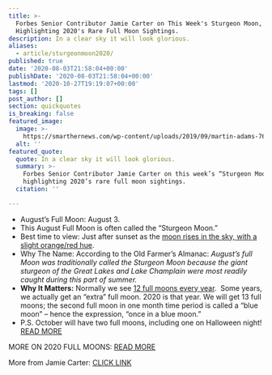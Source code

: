 ```yaml
---
title: >-
  Forbes Senior Contributor Jamie Carter on This Week's Sturgeon Moon,
  Highlighting 2020's Rare Full Moon Sightings.
description: In a clear sky it will look glorious.
aliases:
  - article/sturgeonmoon2020/
published: true
date: '2020-08-03T21:58:04+00:00'
publishDate: '2020-08-03T21:58:04+00:00'
lastmod: '2020-10-27T19:19:07+00:00'
tags: []
post_author: []
section: quickquotes
is_breaking: false
featured_image:
  image: >-
    https://smarthernews.com/wp-content/uploads/2019/09/martin-adams-763267-unsplash-min-360x360.jpg
  alt: ''
featured_quote:
  quote: In a clear sky it will look glorious.
  summary: >-
    Forbes Senior Contributor Jamie Carter on this week’s “Sturgeon Moon,”
    highlighting 2020’s rare full moon sightings.
  citation: ''

---
```

*   August’s Full Moon: August 3.
*   This August Full Moon is often called the “Sturgeon Moon.”
*   Best time to view: Just after sunset as the [moon rises in the sky, with a slight orange/red hue](https://www.almanac.com/content/full-moon-august).
*   Why The Name: According to the Old Farmer’s Almanac: _August’s full Moon was traditionally called the Sturgeon Moon because the giant sturgeon of the Great Lakes and Lake Champlain were most readily caught during this part of summer._
*   **Why It Matters:** Normally we see [12 full moons every year](https://www.space.com/16830-full-moon-calendar.html).  Some years, we actually get an “extra” full moon. 2020 is that year. We will get 13 full moons; the second full moon in one month time period is called a “blue moon” – hence the expression, “once in a blue moon.”
*   P.S. October will have two full moons, including one on Halloween night! [READ MORE](https://www.usatoday.com/story/news/nation/2020/02/03/full-moon-2020-calendar-supermoons-lunar-eclipses-blue-moons-more/4489314002/)

MORE ON 2020 FULL MOONS: [READ MORE](https://www.usatoday.com/story/news/nation/2020/02/03/full-moon-2020-calendar-supermoons-lunar-eclipses-blue-moons-more/4489314002/)

More from Jamie Carter: [CLICK LINK](https://www.forbes.com/sites/jamiecartereurope/2020/08/02/full-red-moon-sparkles-then-creeps-up-on-the-red-planet-what-to-watch-for-in-the-night-sky-this-week/#5cbd12867b06)
